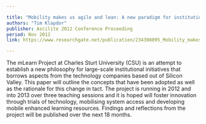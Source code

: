 ```yaml
---

title: "Mobility makes us agile and lean: A new paradigm for institutional projects"
authors: "Tim Klapdor"
publisher: Ascilite 2012 Conference Proceeding
period: Nov 2012
link: https://www.researchgate.net/publication/234308095_Mobility_makes_us_agile_and_lean_A_new_paradigm_for_institutional_projects?ev=prf_pub

---
```


The mLearn Project at Charles Sturt University (CSU) is an attempt to establish a new philosophy for large-scale institutional initiatives that borrows aspects from the technology companies based out of Silicon Valley. This paper will outline the concepts that have been adopted as well as the rationale for this change in tact. The project is running in 2012 and into 2013 over three teaching sessions and it is hoped will foster innovation through trials of technology, mobilising system access and developing mobile enhanced learning resources. Findings and reflections from the project will be published over the next 18 months.
